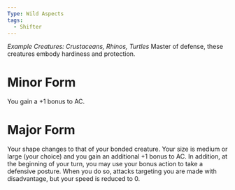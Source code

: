```yaml
---
Type: Wild Aspects
tags:
  - Shifter
---
```

*Example Creatures: Crustaceans, Rhinos, Turtles*
Master of defense, these creatures embody hardiness and protection.

# Minor Form
You gain a +1 bonus to AC.

# Major Form
Your shape changes to that of your bonded creature. Your size is medium or large (your choice) and you gain an additional +1 bonus to AC.
In addition, at the beginning of your turn, you may use your bonus action to take a defensive posture. When you do so, attacks targeting you are made with disadvantage, but your speed is reduced to 0.